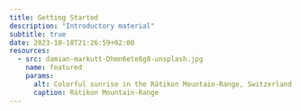 ```yaml
---
title: Getting Started
description: "Introductory material"
subtitle: true
date: 2023-10-18T21:26:59+02:00
resources: 
  - src: damian-markutt-Dhmn6ete6g8-unsplash.jpg
    name: featured
    params:
      alt: Colorful sunrise in the Rätikon Mountain-Range, Switzerland
      caption: Rätikon Mountain-Range
---
```

